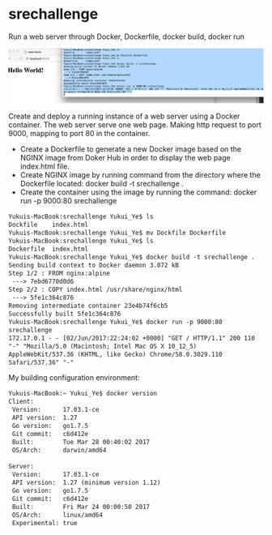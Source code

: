 # srechallenge
Run a web server through Docker, Dockerfile, docker build, docker run

![](result.png)

Create and deploy a running instance of a web server using a Docker container. The web server serve one web page. Making http request to port 9000, mapping to port 80 in the container. 

* Create a Dockerfile to generate a new Docker image based on the NGINX image from Doker Hub in order to display the web page index.html file. 
* Create NGINX image by running command from the directory where the Dockerfile located: docker build -t srechallenge . 
* Create the container using the image by running the command: docker run -p 9000:80 srechallenge 

```
Yukuis-MacBook:srechallenge Yukui_Ye$ ls
Dockfile	index.html
Yukuis-MacBook:srechallenge Yukui_Ye$ mv Dockfile Dockerfile
Yukuis-MacBook:srechallenge Yukui_Ye$ ls
Dockerfile	index.html
Yukuis-MacBook:srechallenge Yukui_Ye$ docker build -t srechallenge .
Sending build context to Docker daemon 3.072 kB
Step 1/2 : FROM nginx:alpine
 ---> 7ebd6770d0d6
Step 2/2 : COPY index.html /usr/share/nginx/html
 ---> 5fe1c364c876
Removing intermediate container 23e4b74f6cb5
Successfully built 5fe1c364c876
Yukuis-MacBook:srechallenge Yukui_Ye$ docker run -p 9000:80 srechallenge
172.17.0.1 - - [02/Jun/2017:22:24:02 +0000] "GET / HTTP/1.1" 200 110 "-" "Mozilla/5.0 (Macintosh; Intel Mac OS X 10_12_5) AppleWebKit/537.36 (KHTML, like Gecko) Chrome/58.0.3029.110 Safari/537.36" "-"

```


My building configuration environment:
```
Yukuis-MacBook:~ Yukui_Ye$ docker version
Client:
 Version:      17.03.1-ce
 API version:  1.27
 Go version:   go1.7.5
 Git commit:   c6d412e
 Built:        Tue Mar 28 00:40:02 2017
 OS/Arch:      darwin/amd64

Server:
 Version:      17.03.1-ce
 API version:  1.27 (minimum version 1.12)
 Go version:   go1.7.5
 Git commit:   c6d412e
 Built:        Fri Mar 24 00:00:50 2017
 OS/Arch:      linux/amd64
 Experimental: true
 ```

